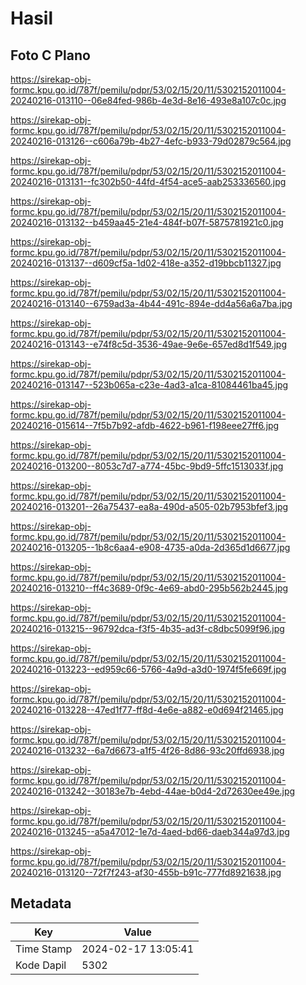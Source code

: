 # Hasil

## Foto C Plano

https://sirekap-obj-formc.kpu.go.id/787f/pemilu/pdpr/53/02/15/20/11/5302152011004-20240216-013110--06e84fed-986b-4e3d-8e16-493e8a107c0c.jpg

https://sirekap-obj-formc.kpu.go.id/787f/pemilu/pdpr/53/02/15/20/11/5302152011004-20240216-013126--c606a79b-4b27-4efc-b933-79d02879c564.jpg

https://sirekap-obj-formc.kpu.go.id/787f/pemilu/pdpr/53/02/15/20/11/5302152011004-20240216-013131--fc302b50-44fd-4f54-ace5-aab253336560.jpg

https://sirekap-obj-formc.kpu.go.id/787f/pemilu/pdpr/53/02/15/20/11/5302152011004-20240216-013132--b459aa45-21e4-484f-b07f-5875781921c0.jpg

https://sirekap-obj-formc.kpu.go.id/787f/pemilu/pdpr/53/02/15/20/11/5302152011004-20240216-013137--d609cf5a-1d02-418e-a352-d19bbcb11327.jpg

https://sirekap-obj-formc.kpu.go.id/787f/pemilu/pdpr/53/02/15/20/11/5302152011004-20240216-013140--6759ad3a-4b44-491c-894e-dd4a56a6a7ba.jpg

https://sirekap-obj-formc.kpu.go.id/787f/pemilu/pdpr/53/02/15/20/11/5302152011004-20240216-013143--e74f8c5d-3536-49ae-9e6e-657ed8d1f549.jpg

https://sirekap-obj-formc.kpu.go.id/787f/pemilu/pdpr/53/02/15/20/11/5302152011004-20240216-013147--523b065a-c23e-4ad3-a1ca-81084461ba45.jpg

https://sirekap-obj-formc.kpu.go.id/787f/pemilu/pdpr/53/02/15/20/11/5302152011004-20240216-015614--7f5b7b92-afdb-4622-b961-f198eee27ff6.jpg

https://sirekap-obj-formc.kpu.go.id/787f/pemilu/pdpr/53/02/15/20/11/5302152011004-20240216-013200--8053c7d7-a774-45bc-9bd9-5ffc1513033f.jpg

https://sirekap-obj-formc.kpu.go.id/787f/pemilu/pdpr/53/02/15/20/11/5302152011004-20240216-013201--26a75437-ea8a-490d-a505-02b7953bfef3.jpg

https://sirekap-obj-formc.kpu.go.id/787f/pemilu/pdpr/53/02/15/20/11/5302152011004-20240216-013205--1b8c6aa4-e908-4735-a0da-2d365d1d6677.jpg

https://sirekap-obj-formc.kpu.go.id/787f/pemilu/pdpr/53/02/15/20/11/5302152011004-20240216-013210--ff4c3689-0f9c-4e69-abd0-295b562b2445.jpg

https://sirekap-obj-formc.kpu.go.id/787f/pemilu/pdpr/53/02/15/20/11/5302152011004-20240216-013215--96792dca-f3f5-4b35-ad3f-c8dbc5099f96.jpg

https://sirekap-obj-formc.kpu.go.id/787f/pemilu/pdpr/53/02/15/20/11/5302152011004-20240216-013223--ed959c66-5766-4a9d-a3d0-1974f5fe669f.jpg

https://sirekap-obj-formc.kpu.go.id/787f/pemilu/pdpr/53/02/15/20/11/5302152011004-20240216-013228--47ed1f77-ff8d-4e6e-a882-e0d694f21465.jpg

https://sirekap-obj-formc.kpu.go.id/787f/pemilu/pdpr/53/02/15/20/11/5302152011004-20240216-013232--6a7d6673-a1f5-4f26-8d86-93c20ffd6938.jpg

https://sirekap-obj-formc.kpu.go.id/787f/pemilu/pdpr/53/02/15/20/11/5302152011004-20240216-013242--30183e7b-4ebd-44ae-b0d4-2d72630ee49e.jpg

https://sirekap-obj-formc.kpu.go.id/787f/pemilu/pdpr/53/02/15/20/11/5302152011004-20240216-013245--a5a47012-1e7d-4aed-bd66-daeb344a97d3.jpg

https://sirekap-obj-formc.kpu.go.id/787f/pemilu/pdpr/53/02/15/20/11/5302152011004-20240216-013120--72f7f243-af30-455b-b91c-777fd8921638.jpg


## Metadata

| Key        | Value               |
| ---------- | ------------------- |
| Time Stamp | 2024-02-17 13:05:41 |
| Kode Dapil | 5302                |




